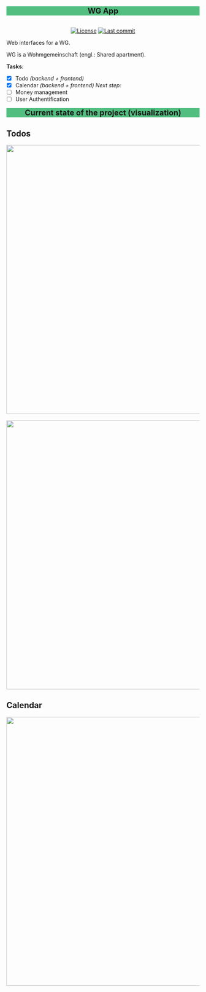 <style>
    .todos {
        background-color: #52BE80;
    }
</style>

<div class="todos" style="text-align:center; font-size:20px;">
    <strong>
        WG App
    </strong>
</div>
<spacer type="horizontal">&nbsp&nbsp</spacer>
<p align="center">
    <a href="#"><img alt="License" src="https://img.shields.io/github/license/mackostya/wg?label=license&color=green&style=flat"></a>
    <a href="#"><img alt="Last commit" src="https://img.shields.io/github/last-commit/mackostya/wg/main?color=orange&style=flat"></a>
</p>
Web interfaces for a WG.

WG is a Wohmgemeinschaft (engl.: Shared apartment).

**Tasks**:
- [x] Todo *(backend + frontend)*
- [x] Calendar *(backend + frontend)*
*Next step:*
- [ ] Money management
- [ ] User Authentification

<div class="todos" style="text-align:center; font-size:20px;">
    <strong>
        Current state of the project (visualization)
    </strong>
</div>

## Todos

<p align="left">
    <image src="icons/Todos.png" width = "700">
    <spacer type="horizontal" width="100" height="100">&nbsp&nbsp</spacer>
    <image src=icons/Todos_edit.png width = "700">
</p>

## Calendar

<p>
<image src="icons/Calendar.png" width = "700">
</p>
